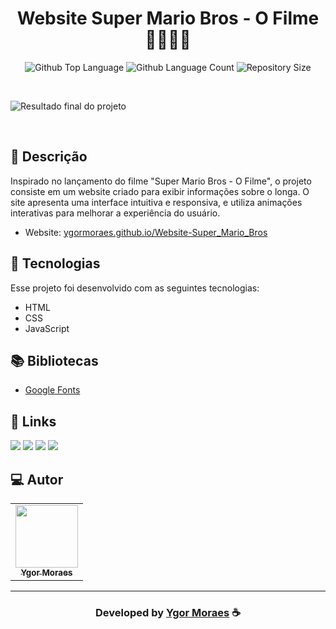 <h1 align="center">
  Website Super Mario Bros - O Filme 🧑‍🔧🍄🐢
</h1>

 <p align="center">
  <img alt="Github Top Language" src="https://img.shields.io/github/languages/top/YgorMoraes/Website-mario?color=E70112">
  <img alt="Github Language Count" src="https://img.shields.io/github/languages/count/YgorMoraes/Website-mario?color=E70112">
  <img alt="Repository Size" src="https://img.shields.io/github/repo-size/YgorMoraes/Website-mario?color=E70112">
</p>

<br>

![Resultado final do projeto](https://raw.githubusercontent.com/YgorMoraes/Website-mario/master/src/imagens/website_mario.png)

<br>

## 📝 Descrição 

Inspirado no lançamento do filme "Super Mario Bros - O Filme", o projeto consiste em um website criado para exibir informações sobre o longa. O site apresenta uma interface intuitiva e responsiva, e utiliza animações interativas para melhorar a experiência do usuário.

- Website: [ygormoraes.github.io/Website-Super_Mario_Bros](https://ygormoraes.github.io/Website-Super_Mario_Bros/)

## 🚀 Tecnologias

Esse projeto foi desenvolvido com as seguintes tecnologias:

- HTML
- CSS
- JavaScript

## 📚 Bibliotecas

- [Google Fonts](https://fonts.google.com/)

## 🔗 Links

<p align="left">

 <div> 
 
 <a href="https://www.linkedin.com/in/ygormoraes/" target="_blank"><img src="https://img.shields.io/badge/-LinkedIn-%230077B5?style=for-the-badge&logo=linkedin&logoColor=white" target="_blank"></a> 
  <a href="https://ygormoraes.vercel.app" target="_blank"><img src="https://img.shields.io/badge/meu_portfólio-rgb(25, 27, 30)?style=for-the-badge&logo=ko-fi&logoColor=white" target="_blank"></a>
  <a href="https://www.instagram.com/ygor_moraes/" target="_blank"><img src="https://img.shields.io/badge/-Instagram-%23E4405F?style=for-the-badge&logo=instagram&logoColor=white" target="_blank"></a>
  <a href = "mailto:ygorluizmoraes@gmail.com"><img src="https://img.shields.io/badge/-Gmail-%23333?style=for-the-badge&logo=gmail&logoColor=white" target="_blank"></a>
 
 </div> 
 
 </p>

## 💻 Autor<br>
<table>
  <tr>
    <td align="center">
      <a href="https://github.com/YgorMoraes">
        <img src="https://avatars.githubusercontent.com/u/89086125?s=96&v=4" width="100px;" /><br>
        <sub>
          <b>Ygor Moraes</b>
        </sub>
      </a>
    </td>
  </tr>
</table>

-----

  <h3 align="center"> Developed by <a href="https://www.linkedin.com/in/ygormoraes/">Ygor Moraes</a> ☕</h3>
